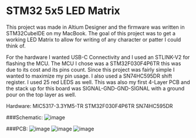 # STM32 5x5 LED Matrix
This project was made in Altium Designer and the firmware was written in STM32CubeIDE on my MacBook. The goal of this project was to get a working LED Matrix to allow for writing of any character or patter I could think of. 

For the hardware I wanted USB-C Connectivity and I used an STLINK-V2 for flashing the MCU. The MCU I chose was a STM32F030F4P6TR this was due to its cost and its pins count. Since this project was fairly simple I wanted to maximize my pin usage. I also used a SN74HC595DR shift register. I used 25 red LEDS as well. 
This was also my first 4-Layer PCB and the stack up for this board was SIGNAL-GND-GND-SIGNAL with a ground pour on the top layer as well.

Hardware:
MIC5317-3.3YM5-TR
STM32F030F4P6TR
SN74HC595DR

###Schematic:
![image](https://github.com/Cgrubick/5x5LEDMatrix/assets/75959508/106c7703-e692-4120-851d-92cb68421037)

###PCB:
![image](https://github.com/Cgrubick/5x5LEDMatrix/assets/75959508/61112d7c-a2d6-4ba6-a727-f25793d2fde7)
![image](https://github.com/Cgrubick/5x5LEDMatrix/assets/75959508/1065ca79-31a5-4a52-a9c0-b85284bd4084)
![image](https://github.com/Cgrubick/5x5LEDMatrix/assets/75959508/e1a4dfe4-285a-4864-bff7-ee80176123e0)




